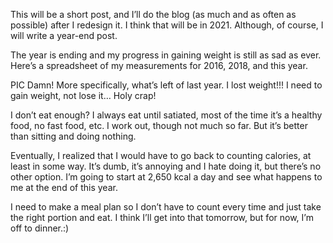 This will be a short post, and I’ll do the blog (as much and as often as possible) after I redesign it. I think that will be in 2021. Although, of course, I will write a year-end post.

The year is ending and my progress in gaining weight is still as sad as ever.
Here’s a spreadsheet of my measurements for 2016, 2018, and this year.

PIC
Damn!
More specifically, what’s left of last year. I lost weight!!! I need to gain weight, not lose it… Holy crap!

I don’t eat enough? I always eat until satiated, most of the time it’s a healthy food, no fast food, etc.
I work out, though not much so far. But it’s better than sitting and doing nothing.

Eventually, I realized that I would have to go back to counting calories, at least in some way. It’s dumb, it’s annoying and I hate doing it, but there’s no other option. I’m going to start at 2,650 kcal a day and see what happens to me at the end of this year.

I need to make a meal plan so I don’t have to count every time and just take the right portion and eat. I think I’ll get into that tomorrow, but for now, I’m off to dinner.:)
